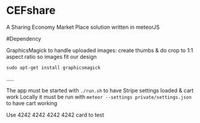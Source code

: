 # CEFshare
A Sharing Economy Market Place solution written in meteorJS

#Dependency

GraphicsMagick to handle uploaded images: create thumbs & do crop to 1:1 aspect ratio so images fit our design

```sudo apt-get install graphicsmagick```

.....

The app must be started with ```./run.sh``` to have Stripe settings loaded & cart work 
Locally it must be run with ```meteor --settings private/settings.json``` to have cart working

Use 4242 4242 4242 4242 card to test